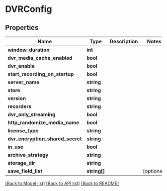 # DVRConfig

## Properties
Name | Type | Description | Notes
------------ | ------------- | ------------- | -------------
**window_duration** | **int** |  | 
**dvr_media_cache_enabled** | **bool** |  | 
**dvr_enable** | **bool** |  | 
**start_recording_on_startup** | **bool** |  | 
**server_name** | **string** |  | 
**store** | **string** |  | 
**version** | **string** |  | 
**recorders** | **string** |  | 
**dvr_only_streaming** | **bool** |  | 
**http_randomize_media_name** | **bool** |  | 
**license_type** | **string** |  | 
**dvr_encryption_shared_secret** | **string** |  | 
**in_use** | **bool** |  | 
**archive_strategy** | **string** |  | 
**storage_dir** | **string** |  | 
**save_field_list** | **string[]** |  | [optional] 

[[Back to Model list]](../README.md#documentation-for-models) [[Back to API list]](../README.md#documentation-for-api-endpoints) [[Back to README]](../README.md)


